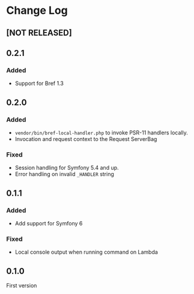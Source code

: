 # Change Log

## [NOT RELEASED]

## 0.2.1

### Added

- Support for Bref 1.3

## 0.2.0

### Added

- `vendor/bin/bref-local-handler.php` to invoke PSR-11 handlers locally.
- Invocation and request context to the Request ServerBag

### Fixed

- Session handling for Symfony 5.4 and up.
- Error handling on invalid `_HANDLER` string

## 0.1.1

### Added

- Add support for Symfony 6

### Fixed

- Local console output when running command on Lambda

## 0.1.0

First version
